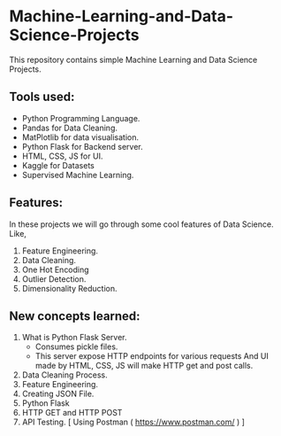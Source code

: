 # Machine-Learning-and-Data-Science-Projects
This repository contains simple Machine Learning and Data Science Projects.

## Tools used:
- Python Programming Language.
- Pandas for Data Cleaning.
- MatPlotlib for data visualisation.
- Python Flask for Backend server.
- HTML, CSS, JS for UI.
- Kaggle for Datasets
- Supervised Machine Learning.

## Features:
In these projects we will go through some cool features of Data Science. Like,
1) Feature Engineering.
2) Data Cleaning.
3) One Hot Encoding
4) Outlier Detection.
5) Dimensionality Reduction.

## New concepts learned:
1) What is Python Flask Server.
   - Consumes pickle files.
   - This server expose HTTP endpoints for various requests And UI made by HTML, CSS, JS will make
     HTTP get and post calls.
2) Data Cleaning Process.
3) Feature Engineering.
4) Creating JSON File.
5) Python Flask
6) HTTP GET and HTTP POST
7) API Testing. [ Using Postman ( https://www.postman.com/ ) ]
